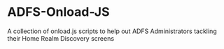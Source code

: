 # ADFS-Onload-JS
A collection of onload.js scripts to help out ADFS Administrators tackling their Home Realm Discovery screens
